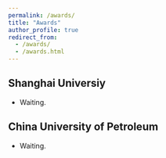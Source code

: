 ```yaml
---
permalink: /awards/
title: "Awards"
author_profile: true
redirect_from: 
  - /awards/
  - /awards.html
---
```


## Shanghai Universiy

* Waiting.

## China University of Petroleum

* Waiting.
